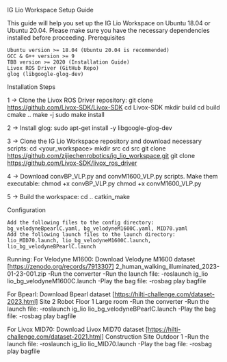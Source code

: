IG Lio Workspace Setup Guide

This guide will help you set up the IG Lio Workspace on Ubuntu 18.04 or Ubuntu 20.04. Please make sure you have the necessary dependencies installed before proceeding.
Prerequisites

    Ubuntu version >= 18.04 (Ubuntu 20.04 is recommended)
    GCC & G++ version >= 9
    TBB version >= 2020 (Installation Guide)
    Livox ROS Driver (GitHub Repo)
    glog (libgoogle-glog-dev)

Installation Steps

1 -> Clone the Livox ROS Driver repository:
git clone https://github.com/Livox-SDK/Livox-SDK
cd Livox-SDK
mkdir build
cd build
cmake ..
make -j
sudo make install

2 -> Install glog:
sudo apt-get install -y libgoogle-glog-dev

3 -> Clone the IG Lio Workspace repository and download necessary scripts:
cd <your_workspace>
mkdir src
cd src
git clone https://github.com/zijiechenrobotics/ig_lio_workspace.git
git clone https://github.com/Livox-SDK/livox_ros_driver

4 -> Download convBP_VLP.py and convM1600_VLP.py scripts. Make them executable:
chmod +x convBP_VLP.py
chmod +x convM1600_VLP.py

5 -> Build the workspace:
cd ..
catkin_make

Configuration

    Add the following files to the config directory: bg_velodyneBpearlC.yaml, bg_velodyneM1600C.yaml, MID70.yaml
    Add the following launch files to the launch directory: lio_MID70.launch, lio_bg_velodyneM1600C.launch, lio_bg_velodyneBPearlC.launch
    
Running:
For Velodyne M1600:
    Download Velodyne M1600 dataset [https://zenodo.org/records/7913307] 2_human_walking_illuminated_2023-01-23-001.zip
    -Run the converter
    -Run the launch file:
    -roslaunch ig_lio lio_bg_velodyneM1600C.launch
    -Play the bag file:
    -rosbag play bagfile

For Bpearl:
    Download Bpearl dataset [https://hilti-challenge.com/dataset-2023.html] Site 2 	Robot 	Floor 1 Large room
    -Run the converter
    -Run the launch file:
    -roslaunch ig_lio lio_bg_velodyneBPearlC.launch
    -Play the bag file:
    -rosbag play bagfile
    
For Livox MID70:
    Download Livox MID70 dataset [https://hilti-challenge.com/dataset-2021.html] Construction Site Outdoor 1
    -Run the launch file:
    -roslaunch ig_lio lio_MID70.launch
    -Play the bag file:
    -rosbag play bagfile

